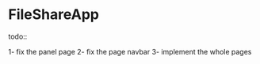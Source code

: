 # FileShareApp

todo::

1- fix the panel page 
2- fix the page navbar
3- implement the whole pages 
 
 
